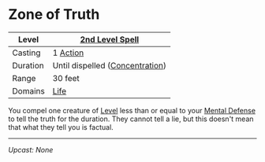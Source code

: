 # Zone of Truth

| Level    | [2nd Level Spell](2nd%20Level%20Spells.md)                            |
| -------- | --------------------------------------------------------------------- |
| Casting  | 1 [Action](../../../../Game%20Procedures/Core%20Procedures/Action.md) |
| Duration | Until dispelled ([Concentration](../../Concentration.md))             |
| Range    | 30 feet                                                               |
| Domains  | [Life](../../Spell%20Domains/Life.md)                                 |

You compel one creature of [Level](../../../../Player%20Characters/Derived%20Statistics/Level.md) less than or equal to your [Mental Defense](../../../../Player%20Characters/Derived%20Statistics/Mental%20Defense.md) to tell the truth for the duration. They cannot tell a lie, but this doesn't mean that what they tell you is factual.

---
*Upcast: None*
